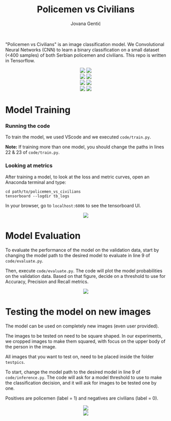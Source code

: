 <div align="center"> <h1> Policemen vs Civilians </h1> </div>
<div align="center"><a>Jovana&nbsp;Gentić</a></div>
<br>
<br>

"Policemen vs Civilians" is an image classification model. We Convolutional Neural Networks (CNN) to learn a binary classification on a small dataset (<400 samples) of both Serbian policemen and civilians. This repo is written in Tensorflow.

<div class="row" align="center">
  <div class="column">
    <img src="../data/train/policemen/lepsa-strana-policije-82021900-187244192676197-4020733923033635611-n.jpg">
    <img src="../data/train/civilians/pexels-lê-minh-thuận-12623181.jpg">
  </div>
  <div class="column">
    <img src="../data/train/policemen/03DB208D-C966-44A1-9696-23C686161437-1024x768.jpeg">
    <img src="../data/train/civilians/shirish-suwal-bL6qk2H_o58-unsplash.jpg">
  </div>
  <div class="column">
    <img src="../data/train/policemen/361609031_811473447205206_4295824229945086774_n.jpg">
    <img src="../data/train/civilians/pexels-mart-production-8436872.jpg">
  </div>
  <div class="column">
    <img src="../data/train/policemen/lepsa-strana-policije-82021900-187244192676197-4020733923033635611-n.jpg">
    <img src="../data/train/civilians/2368171_1201-foto02-news1-ana-paunkovic_ls.jpg">
  </div>
</div>

# Model Training
### Running the code
To train the model, we used VScode and we executed `code/train.py`. 

**Note:** If training more than one model, you should change the paths in lines 22 & 23 of `code/train.py`.

### Looking at metrics
After training a model, to look at the loss and metric curves, open an Anaconda terminal and type:

```
cd path/to/policemen_vs_civilians
tensorboard --logdir tb_logs
```

In your browser, go to `localhost:6006` to see the tensorboard UI.

<div align="center"><img src="../images/tensorboard.png"></div>

# Model Evaluation
To evaluate the performance of the model on the validation data, start by changing the model path to the desired model to evaluate in line 9 of `code/evaluate.py`.

Then, execute `code/evaluate.py`. The code will plot the model probabilities on the validation data. Based on that figure, decide on a threshold to use for Accuracy, Precision and Recall metrics.

<div align="center"><img src="modelpredictions.png"></div>

# Testing the model on new images
The model can be used on completely new images (even user provided).

The images to be tested on need to be square shaped. In our experiments, we cropped images to make them squared, with focus on the upper body of the person in the image.

All images that you want to test on, need to be placed inside the folder `testpics`.

To start, change the model path to the desired model in line 9 of `code/inference.py`. The code will ask for a model threshold to use to make the classification decision, and it will ask for images to be tested one by one.

Positives are policemen (label = 1) and negatives are civilians (label = 0).

<div align="center"><img src="../images/test1.png"></div>
<div align="center"><img src="../images/test2.png"></div>